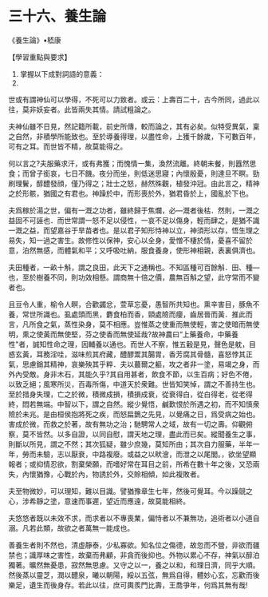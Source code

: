 # 三十六、養生論

《養生論》•嵇康　

【學習重點與要求】

1. 掌握以下成對詞語的意義：
1. 

世或有謂神仙可以學得，不死可以力致者。或云：上壽百二十，古今所同，過此以往，莫非妖妄者。此皆兩失其情。請試粗論之。

夫神仙雖不日見，然記籍所載，前史所傳，較而論之，其有必矣。似特受異氣，稟之自然，非積學所能致也。至於導養得理，以盡性命，上獲千餘歲，下可數百年，可有之耳。而世皆不精，故莫能得之。

何以言之?夫服藥求汗，或有弗獲；而愧情一集，渙然流離。終朝未餐，則囂然思食；而曾子銜哀，七日不饑。夜分而坐，則低迷思寢；內懷殷憂，則達旦不瞑。勁刷理鬢，醇醴發顔，僅乃得之；壯士之怒，赫然殊觀，植發沖冠。由此言之，精神之於形骸，猶國之有君也。神躁於中，而形喪於外，猶君昏於上，國亂於下也。

夫爲稼於湯之世，偏有一溉之功者，雖終歸于焦爛，必—溉者後枯．然則，一溉之益固不可誣也．而世常謂一怒不足以侵性，一哀不足以傷身，輕而肆之，是猶不識一溉之益，而望嘉谷于旱苗者也。是以君子知形恃神以立，神須形以存，悟生理之易失，知一過之害生。故修性以保神，安心以全身，愛憎不棲於情，憂喜不留於意，泊然無感，而體氣和平；又呼吸吐納，服食養身，使形神相親，表裏俱濟也。

夫田種者，一畝十斛，謂之良田，此天下之通稱也。不知區種可百餘斛．田、種—也，至於樹養不同，則功效相懸。謂商無十倍之價，農無百斛之望，此守常而不變者也。

且豆令人重，榆令人瞑，合歡蠲忿，萱草忘憂，愚智所共知也。熏辛害目，豚魚不養，常世所識也。虱處頭而黑，麝食柏而香，頸處險而癭，齒居晉而黃．推此而言，凡所食之氣，蒸性染身，莫不相應。豈惟蒸之使重而無使輕，害之使暗而無使明，熏之使黃而無使堅，芬之使香而無使延哉?故神農曰“上藥養命，中藥養性"者，誠知性命之理，因輔養以通也。而世人不察，惟五轂是見，聲色是躭，目惑玄黃，耳務淫哇，滋味煎其府藏，醴醪鬻其腸胃，香芳腐其骨髓，喜怒悖其正氣，思慮銷其精神，哀樂殃其乎粹．夫以蕞爾之軀，攻之者非一塗，易竭之身，而外內受敵。身非木石，其能久乎?其自用甚者，飲食不節，以生百病；好色不倦，以致乏絕；風寒所災，百毒所傷，中道天於衆難。世皆知笑悼，謂之不善持生也。至於措身失理，亡之於微，積微成損，積損成衰，從衰得白，從白得老，從老得終，悶若無端。中智以下，謂之自然。縱少覺悟，鹹歎恨於所遇之初，而不知慎衆險於未兆。是由桓侯抱將死之疾，而怒扁鵲之先見，以覺痛之日，爲受病之始也。害成於微，而救之於著，故有無功之治；馳騁常人之域，故有一切之壽。仰觀俯察，莫不皆然。以多自證，以同自慰，謂天地之理，盡此而已矣。縱聞養生之事，則斷以所見，謂之不然；其次狐疑，雖少庶幾，莫知所由；其次自力服藥，半年一年，勞而未驗，志以厭衰，中路複廢。或益之以畎澮，而泄之以尾閭。，欲坐望顯報者；或抑情忍欲，割棄榮願，而嗜好常在耳目之前，所希在數十年之後，又恐兩失，內懷猶豫，心戰於內，物誘於外，交賒相傾，如此複敗者。

夫至物微妙，可以理知，難以目識。譬猶豫章生七年，然後可覺耳。今以躁競之心，涉希靜之塗，意速而事遲，望近而應遠，故莫能相終。

夫悠悠者既以未效不求，而求者以不專喪業，偏恃者以不兼無功，追術者以小道自溺。凡若此類，故欲之者萬無一能成也。

善養生者則不然也，清虛靜泰，少私寡欲。知名位之傷德，故忽而不營，非欲而疆禁也；識厚味之害性，故棄而弗顧，非貪而後抑也。外物以累心不存，神氣以醇泊獨著。曠然無憂患，寂然無思慮。又守之以一，養之以和，和理日濟，同乎大順。然後蒸以靈芝，潤以醴泉，曦以朝陽，綏以五弦，無爲自得，體妙心玄，忘歡而後樂足，遺生而後身存。若此以往，庶可輿羨門比壽，王喬爭年，何爲其無有哉!

